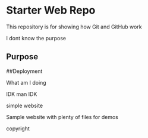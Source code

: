 # Starter Web Repo

This repository is for showing how Git and GitHub work

I dont know the purpose

## Purpose

##Deployment

What am I doing

IDK man IDK

simple website

Sample website with plenty of files for demos


copyright